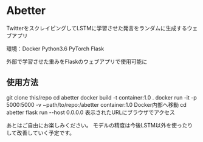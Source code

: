 # Abetter
TwitterをスクレイピングしてLSTMに学習させた発言をランダムに生成するウェブアプリ

環境：Docker
Python3.6
PyTorch
Flask

外部で学習させた重みをFlaskのウェブアプリで使用可能に

## 使用方法
git clone this/repo
cd abetter
docker build -t container:1.0 .
docker run -it -p 5000:5000 -v ~path/to/repo:/abetter container:1.0
Docker内部へ移動
cd abetter
flask run --host 0.0.0.0
表示されたURLにブラウザでアクセス

あとはご自由にお楽しみください。
モデルの精度は今後LSTM以外を使ったりして改善していく予定です。
